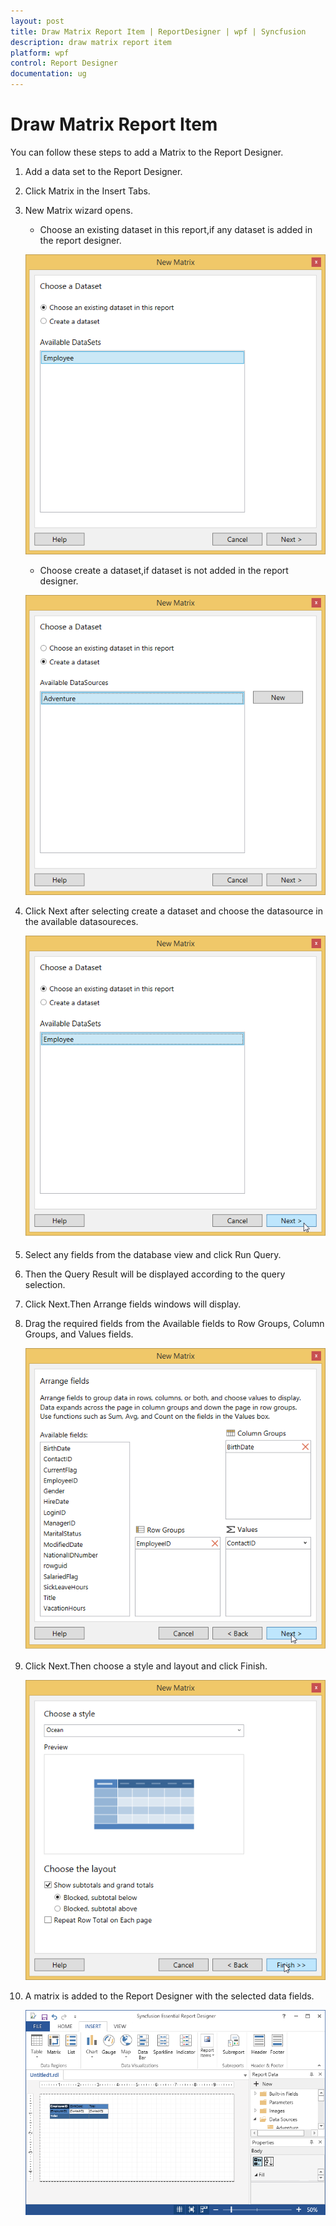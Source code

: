 ```yaml
---
layout: post
title: Draw Matrix Report Item | ReportDesigner | wpf | Syncfusion
description: draw matrix report item
platform: wpf
control: Report Designer
documentation: ug
---
```


# Draw Matrix Report Item

You can follow these steps to add a Matrix to the Report Designer.

1. Add a data set to the Report Designer.

2. Click Matrix in the Insert Tabs.

3. New Matrix wizard opens. 

   * Choose an existing dataset in this report,if any dataset is added in the report designer.
   
   ![](Draw-Matrix-Report-Item_images/Draw-Matrix-Report-Item_img1.png)
   
   * Choose create a dataset,if dataset is not added in the report designer.
   
   ![](Draw-Matrix-Report-Item_images/Draw-Matrix-Report-Item_img2.png)
   
4. Click Next after selecting create a dataset and choose the datasource in the available datasoureces.

   ![](Draw-Matrix-Report-Item_images/Draw-Matrix-Report-Item_img3.png)

5. Select any fields from the database view and click Run Query.

6. Then the Query Result will be displayed according to the query selection.

7. Click Next.Then Arrange fields windows will display.

8. Drag the required fields from the Available fields to Row Groups, Column Groups, and Values fields.

   ![](Draw-Matrix-Report-Item_images/Draw-Matrix-Report-Item_img4.png)

9. Click Next.Then choose a style and layout and click Finish.

   ![](Draw-Matrix-Report-Item_images/Draw-Matrix-Report-Item_img5.png)

10. A matrix is added to the Report Designer with the selected data fields.

    ![](Draw-Matrix-Report-Item_images/Draw-Matrix-Report-Item_img6.png)

   